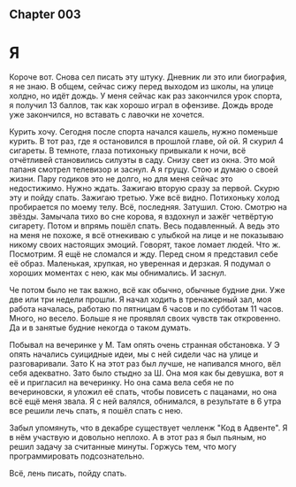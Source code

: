 ## Chapter 003
# Я
Короче вот. Снова сел писать эту штуку.
Дневник ли это или биография, я не знаю.
В общем, сейчас сижу перед выходом из школы,
на улице холдно, но идёт дождь. У меня сейчас
как раз закончился урок спорта, я получил 13
баллов, так как хорошо играл в офензиве.
Дождь вроде уже закончился, но вставать с
лавочки не хочется.

Курить хочу. Сегодня после спорта начался
кашель, нужно поменьше курить. В тот раз,
где я остановился в прошлой главе, ой ой.
Я скурил 4 сигареты. В темноте, глаза
потихоньку привыкали к ночи, всё отчётливей
становились силуэты в саду. Снизу свет из окна.
Это мой папаня смотрел телевизор и заснул.
А я грущу. Стою и думаю о своей жизни. Пару
годиков это не долго, но для меня сейчас
это недостижимо. Нужно ждать. Зажигаю вторую
сразу за первой. Скурю эту и пойду спать.
Зажигаю третью. Уже всё видно. Потихоньку холод
пробирается по моему телу. Всё, последняя.
Затушил. Стою. Смотрю на звёзды. Замычала тихо
во сне корова, я вздохнул и зажёг четвёртую
сигарету. Потом и впрямь пошёл спать. Весь
подавленный. А ведь это на меня не похоже,
я всё отнекиваю с улыбкой на лице и не
показываю никому своих настоящих эмоций.
Говорят, такое ломает людей. Что ж. Посмотрим.
Я ещё не сломался и жду. Перед сном я
представил себе её образ. Маленькая, хрупкая,
но уверенная и дерзкая. Я подумал о хороших
моментах с нею, как мы обнимались. И заснул.

Че потом было не так важно, всё как обычно,
обычные будние дни. Уже две или три недели
прошли. Я начал ходить в тренажерный зал,
моя работа началась, работаю по пятницам 6
часов и по субботам 11 часов. Много, но весело.
Больше я не проявлял своих чувств так
откровенно. Да и в занятые будние некогда о
таком думать.

Побывал на вечеринке у М. Там опять очень
странная обстановка. У Э опять начались
суицидные идеи, мы с ней сидели час на улице
и разговаривали. Зато К на этот раз был лучше,
не напивался много, вёл себя адекватно. Зато
было стыдно за Ш. Она моя как бы девушка, вот
я её и пригласил на вечеринку. Но она сама
вела себя не по вечериновски, я уложил её
спать, чтобы повисеть с пацанами, но она всё
ещё меня звала. Я с ней валялся, обнимался,
в результате в 6 утра все решили лечь спать,
я пошёл спать с нею.

Забыл упомянуть, что в декабре существует
челленж "Код в Адвенте". Я в нём участвую
и довольно неплохо. А в этот раз я был
пьяным, но решил задачу за считанные минуты.
Горжусь тем, что могу программировать
подсознательно.

Всё, лень писать, пойду спать.
